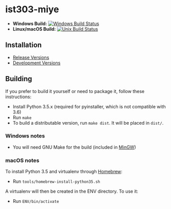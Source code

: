 # ist303-miye

* **Windows Build:** [![Windows Build Status](https://ci.appveyor.com/api/projects/status/ec1xha3wyti8dedd?svg=true)](https://ci.appveyor.com/project/morpheby/ist303-miye)
* **Linux/macOS Build:** [![Unix Build Status](https://travis-ci.org/morpheby/ist303-miye.svg?branch=master)](https://travis-ci.org/morpheby/ist303-miye)

## Installation ##

- [Release Versions](https://github.com/morpheby/ist303-miye/releases)
- [Development Versions](https://bintray.com/morpheby/ist303-miye/ist303-miye/_latestVersion)

## Building ##

If you prefer to build it yourself or need to package it, follow these instructions:

- Install Python 3.5.x (required for pyinstaller, which is not compatible with 3.6)
- Run `make`
- To build a distributable version, run `make dist`. It will be placed in `dist/`.

### Windows notes ###

- You will need GNU Make for the build (included in [MinGW](https://sourceforge.net/projects/mingwbuilds/))

### macOS notes ###

To install Python 3.5 and virtualenv through [Homebrew](http://brew.sh):

- Run `tools/homebrew-install-python35.sh`

A virtualenv will then be created in the ENV directory. To use it:

- Run `ENV/bin/activate`


